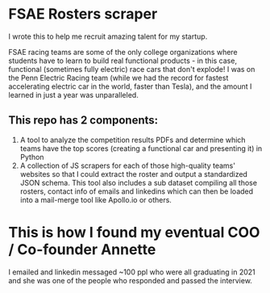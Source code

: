 # FSAE Rosters scraper
I wrote this to help me recruit amazing talent for my startup.

FSAE racing teams are some of the only college organizations where students have to learn to build real functional products - in this case, functional (sometimes fully electric) race cars that don't explode!
I was on the Penn Electric Racing team (while we had the record for fastest accelerating electric car in the world, faster than Tesla), and the amount I learned in just a year was unparalleled.

## This repo has 2 components:
1. A tool to analyze the competition results PDFs and determine which teams have the top scores (creating a functional car and presenting it) in Python
2. A collection of JS scrapers for each of those high-quality teams' websites so that I could extract the roster and output a standardized JSON schema. This tool also includes a sub dataset compiling all those rosters, contact info of emails and linkedins which can then be loaded into a mail-merge tool like Apollo.io or others.

# This is how I found my eventual COO / Co-founder Annette
I emailed and linkedin messaged ~100 ppl who were all graduating in 2021 and she was one of the people who responded and passed the interview.

